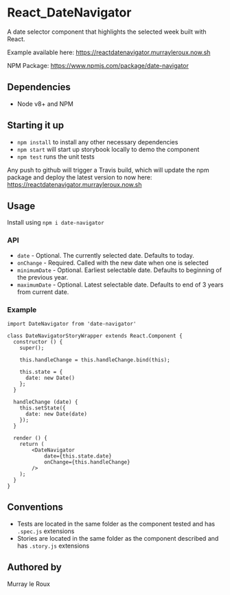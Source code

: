 # React_DateNavigator

A date selector component that highlights the selected week built with React.

Example available here: https://reactdatenavigator.murrayleroux.now.sh

NPM Package: https://www.npmjs.com/package/date-navigator

## Dependencies

* Node v8+ and NPM

## Starting it up

* `npm install` to install any other necessary dependencies
* `npm start` will start up storybook locally to demo the component
* `npm test` runs the unit tests

Any push to github will trigger a Travis build, which will update the npm package and deploy the latest version to now here: https://reactdatenavigator.murrayleroux.now.sh

## Usage

Install using `npm i date-navigator`

### API

* `date` - Optional. The currently selected date. Defaults to today.
* `onChange` - Required. Called with the new date when one is selected
* `minimumDate` - Optional. Earliest selectable date. Defaults to beginning of the previous year.
* `maximumDate` - Optional. Latest selectable date. Defaults to end of 3 years from current date.

### Example

```
import DateNavigator from 'date-navigator'

class DateNavigatorStoryWrapper extends React.Component {
  constructor () {
    super();

    this.handleChange = this.handleChange.bind(this);

    this.state = {
      date: new Date()
    };
  }

  handleChange (date) {
    this.setState({
      date: new Date(date)
    });
  }

  render () {
    return (
        <DateNavigator 
            date={this.state.date} 
            onChange={this.handleChange} 
        />
    );
  }
}
```

## Conventions

* Tests are located in the same folder as the component tested and has `.spec.js` extensions
* Stories are located in the same folder as the component described and has `.story.js` extensions

## Authored by
Murray le Roux
